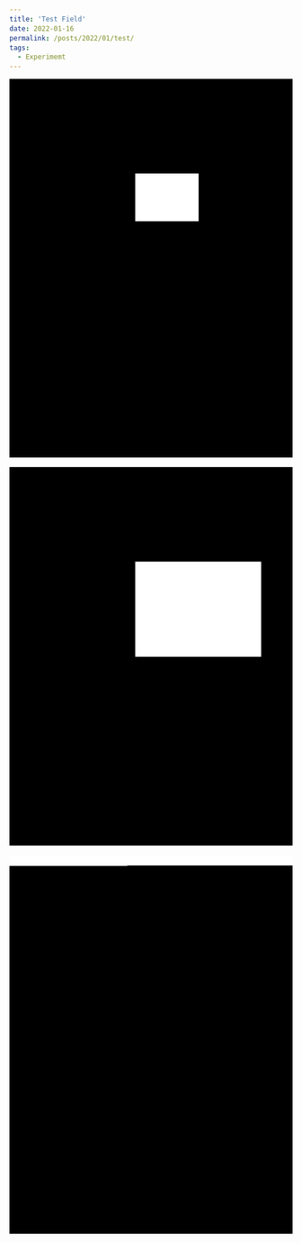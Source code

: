 ```yaml
---
title: 'Test Field'
date: 2022-01-16
permalink: /posts/2022/01/test/
tags:
  - Experimemt
---
```


![](./images/FN.gif "FN")

![](./images/PalThres.gif "PalThres")

![](./images/TrueThres.gif "TrueThres")